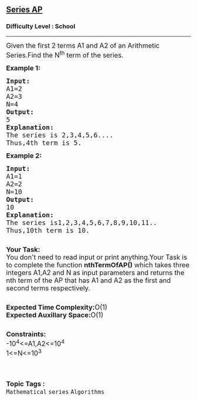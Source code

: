 <h2><a href="https://www.geeksforgeeks.org/problems/series-ap5310/0">Series AP</a></h2><h3>Difficulty Level : School</h3><hr><div class="problems_problem_content__Xm_eO"><p><span style="font-size:18px">Given the first 2 terms A1 and A2&nbsp;of an Arithmetic Series.Find&nbsp;the N<sup>th</sup> term of the series.&nbsp;</span></p>

<p><span style="font-size:18px"><strong>Example 1:</strong></span></p>

<pre><span style="font-size:18px"><strong>Input:</strong>
A1=2
A2=3
N=4
<strong>Output:</strong>
5
<strong>Explanation:</strong>
The series is 2,3,4,5,6....
Thus,4th term is 5.</span></pre>

<p><span style="font-size:18px"><strong>Example 2:</strong></span></p>

<pre><span style="font-size:18px"><strong>Input:</strong>
A1=1
A2=2
N=10
<strong>Output:</strong>
10
<strong>Explanation:</strong>
The series is1,2,3,4,5,6,7,8,9,10,11..
Thus,10th term is 10.</span></pre>

<p><br>
<span style="font-size:18px"><strong>Your Task:</strong><br>
You don't need to read input or print anything.Your Task is to complete the function <strong>nthTermOfAP()</strong> which takes three integers A1,A2 and N as input parameters and returns the nth term of the AP that has A1 and A2 as the first and second terms respectively.</span></p>

<p><br>
<span style="font-size:18px"><strong>Expected Time Complexity:</strong>O(1)<br>
<strong>Expected Auxillary Space:</strong>O(1)</span></p>

<p><br>
<span style="font-size:18px"><strong>Constraints:</strong><br>
-10<sup>4</sup>&lt;=A1,A2&lt;=10<sup>4</sup><br>
1&lt;=N&lt;=10<sup>3</sup></span><br>
&nbsp;</p>
</div><br><p><span style=font-size:18px><strong>Topic Tags : </strong><br><code>Mathematical</code>&nbsp;<code>series</code>&nbsp;<code>Algorithms</code>&nbsp;